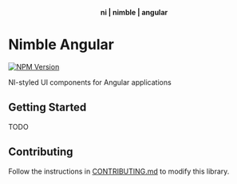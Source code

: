 <div align="center">
    <p align="center"><b>ni | nimble | angular</b></p>
</div>

# Nimble Angular

[![NPM Version](https://img.shields.io/npm/v/@ni/nimble-angular.svg)](https://www.npmjs.com/package/@ni/nimble-angular)

NI-styled UI components for Angular applications

## Getting Started

TODO

## Contributing

Follow the instructions in [CONTRIBUTING.md](CONTRIBUTING.md) to modify this library.
